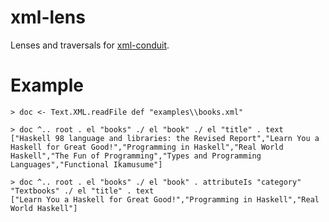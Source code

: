 xml-lens
========

Lenses and traversals for [xml-conduit](http://hackage.haskell.org/package/xml-conduit).

Example
========

    > doc <- Text.XML.readFile def "examples\\books.xml"

    > doc ^.. root . el "books" ./ el "book" ./ el "title" . text
    ["Haskell 98 language and libraries: the Revised Report","Learn You a Haskell for Great Good!","Programming in Haskell","Real World Haskell","The Fun of Programming","Types and Programming Languages","Functional Ikamusume"]

    > doc ^.. root . el "books" ./ el "book" . attributeIs "category" "Textbooks" ./ el "title" . text
    ["Learn You a Haskell for Great Good!","Programming in Haskell","Real World Haskell"]
